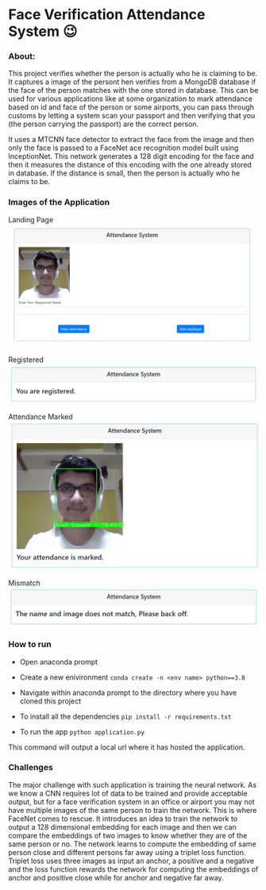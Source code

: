 # Face Verification Attendance System :wink:

### **About:**
This project verifies whether the person is actually who he is claiming to be. It captures a image of the persont hen verifies from a MongoDB database if the face of the person matches with the one stored in database. This can be used for various applications like at some organization to mark attendance based on id and face of the person or some airports, you can pass through customs by letting a system scan your passport and then verifying that you (the person carrying the passport) are the correct person.

It uses a MTCNN face detector to extract the face from the image and then only the face is passed to a FaceNet ace recognition model built using InceptionNet. This network generates a 128 digit encoding for the face and then it measures the distance of this encoding with the one already stored in database. If the distance is small, then the person is actually who he claims to be.

### Images of the Application

Landing Page
![landing page](https://github.com/AnkitS97/attendance_system/blob/main/landing_page.png)

Registered
![registered page](https://github.com/AnkitS97/attendance_system/blob/main/registered.png)

Attendance Marked
![Attendance Marked](https://github.com/AnkitS97/attendance_system/blob/main/attendance_page.png)

Mismatch
![Mismatch](https://github.com/AnkitS97/attendance_system/blob/main/mismatch.png)


### How to run

- Open anaconda prompt

- Create a new enivironment
    `conda create -n <env name> python==3.8`
    
- Navigate within anaconda prompt to the directory where you have cloned this project

- To install all the dependencies
    `pip install -r requirements.txt`
    
- To run the app
    `python application.py`

This command will output a local url where it has hosted the application.

### Challenges

The major challenge with such application is training the neural network. As we know a CNN requires lot of data to be trained and provide acceptable output, but for a face verification system in an office or airport you may not have multiple images of the same person to train the network. This is where FaceNet comes to rescue. It introduces an idea to train the network to output a 128 dimensional embedding for each image and then we can compare the embeddings of two images to know whether they are of the same person or no. The network learns to compute the embedding of same person close and different persons far away using a triplet loss function. Triplet loss uses three images as input an anchor, a positive and a negative and the loss function rewards the network for computing the embeddings of anchor and positive close while for anchor and negative far away.
